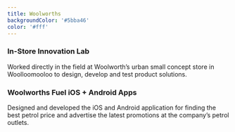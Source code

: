 ```yaml
---
title: Woolworths
backgroundColor: '#5bba46'
color: '#fff'
---
```


### In-Store Innovation Lab

Worked directly in the field at Woolworth’s urban small concept store in Woolloomooloo to design, develop and test product solutions.

### Woolworths Fuel iOS + Android Apps

Designed and developed the iOS and Android application for finding the best petrol price and advertise the latest promotions at the company’s petrol outlets.
